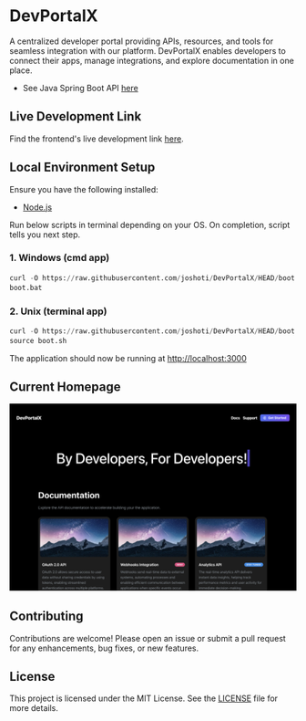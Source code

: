 # DevPortalX
A centralized developer portal providing APIs, resources, and tools for seamless integration with our platform. DevPortalX enables developers to connect their apps, manage integrations, and explore documentation in one place.

- See Java Spring Boot API [here](https://github.com/joshoti/DevPortalX-api)

## Live Development Link
Find the frontend's live development link [here](https://dev-portal-x.vercel.app). 

## Local Environment Setup
Ensure you have the following installed:
- [Node.js](https://nodejs.org/en)

Run below scripts in terminal depending on your OS. On completion, script tells you next step.

### 1. Windows (cmd app)
```py
curl -O https://raw.githubusercontent.com/joshoti/DevPortalX/HEAD/boot.bat
boot.bat
```

### 2. Unix (terminal app)
```py
curl -O https://raw.githubusercontent.com/joshoti/DevPortalX/HEAD/boot.sh
source boot.sh
```

The application should now be running at [http://localhost:3000](http://localhost:3000)

## Current Homepage
<img src="src/app/assets/images/current Homepage.png" title="Homepage">


## Contributing
Contributions are welcome! Please open an issue or submit a pull request for any enhancements, bug fixes, or new features.

## License
This project is licensed under the MIT License. See the [LICENSE](LICENSE) file for more details.
